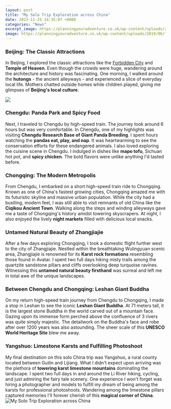 ```yaml
---
layout: post
title: "My Solo Trip Exploration across China"
date: 2023-11-25 14:35:07 +0000
categories: "News"
excerpt_image: https://planningyouradventure.co.uk/wp-content/uploads/2019/06/forbidden-city-china.jpg
image: https://planningyouradventure.co.uk/wp-content/uploads/2019/06/forbidden-city-china.jpg
---
```


### Beijing: The Classic Attractions 
In Beijing, I explored the classic attractions like the [Forbidden City](https://travelokla.github.io/2023-12-28-planifier-un-voyage-xe9conomique-et-m-xe9morable-en-tha-xeflande/) and **Temple of Heaven**. Even though the crowds were huge, wandering around the architecture and history was fascinating. One morning, I walked around the **hutongs** - the ancient alleyways - and experienced a slice of everyday local life. Mothers chatted outside homes while children played, giving me glimpses of **Beijing's local culture**. 

![](https://i.pinimg.com/originals/11/12/95/1112950c9fba9455c5336c56aabc1b58.jpg)
### Chengdu: Panda Park and Spicy Food
Next, I traveled to Chengdu by high-speed train. The journey took around 6 hours but was very comfortable. In Chengdu, one of my highlights was visiting **Chengdu Research Base of Giant Panda Breeding**. I spent hours watching the **pandas eat, play, and nap**. It was heartwarming to see the conservation efforts for these endangered animals. I also loved exploring the cuisine scene in Chengdu. I indulged in dishes like **mapo tofu**, Sichuan hot pot, and **spicy chicken**. The bold flavors were unlike anything I'd tasted before.
### Chongqing: The Modern Metropolis 
From Chengdu, I embarked on a short high-speed train ride to Chongqing. Known as one of China's fastest growing cities, Chongqing amazed me with its futuristic skyline and massive urban population. While the city had a bustling, modern feel, I was still able to visit remnants of old China like the **Ciqikou Ancient Town**. Walking along the steps and winding alleyways gave me a taste of Chongqing's history amidst towering skyscrapers. At night, I also enjoyed the lively **night markets** filled with delicious local snacks.
### Untamed Natural Beauty of Zhangjiajie 
After a few days exploring Chongqing, I took a domestic flight further west to the city of Zhangjiajie. Nestled within the breathtaking Wulingyuan scenic area, Zhangjiajie is renowned for its **Karst rock formations** resembling those found in Avatar. I spent two full days hiking misty trails among the quartzite sandstone pillars and cliffs overlooking deep turquoise ravines. Witnessing this **untamed natural beauty firsthand** was surreal and left me in total awe of the unique landscapes. 
### Between Chengdu and Chongqing: Leshan Giant Buddha
On my return high-speed train journey from Chengdu to Chongqing, I made a stop in Leshan to see the iconic **Leshan Giant Buddha**. At 71 meters tall, it is the largest stone Buddha in the world carved out of a mountain face. Gazing upon its immense form perched above the confluence of 3 rivers was quite simply majestic. The detailwork on the Buddha's face and robe after over 1200 years was also astounding. The sheer scale of this **UNESCO World Heritage Site** blew me away.
### Yangshuo: Limestone Karsts and Fulfilling Photoshoot
My final destination on this solo China trip was Yangshuo, a rural county located between Guilin and Lijiang. What I didn't expect upon arriving was the plethora of **towering karst limestone mountains** dominating the landscape. I spent two full days in and around the Li River hiking, cycling, and just admiring the fairy tale scenery. One experience I won't forget was hiring a photographer and models to fulfill my dream of being among the karsts for professional photoshoots. Wandering among the limestone pillars captured memories I'll forever cherish of this **magical corner of China**.
![My Solo Trip Exploration across China](https://planningyouradventure.co.uk/wp-content/uploads/2019/06/forbidden-city-china.jpg)